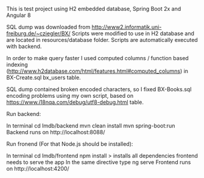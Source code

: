 This is test project using H2 embedded database, Spring Boot 2x and Angular 8

SQL dump was downloaded from http://www2.informatik.uni-freiburg.de/~cziegler/BX/
Scripts were modified to use in H2 database and are located in resources/database folder. Scripts are automatically 
executed with backend.
 

In order to make query faster I used computed columns / function based 
indexing (http://www.h2database.com/html/features.html#computed_columns) in BX-Create.sql bx_users table.


SQL dump contained broken encoded characters, so I fixed BX-Books.sql encoding problems using my own script, based on https://www.i18nqa.com/debug/utf8-debug.html table.


Run backend:

In terminal
cd Imdb/backend
mvn clean install
mvn spring-boot:run
Backend runs on http://localhost:8088/


Run fronend (For that Node.js should be installed):

In terminal 
cd Imdb/frontend
npm install > installs all dependencies frontend needs to serve the app
In the same directive type
ng serve
Frontend runs on http://localhost:4200/
